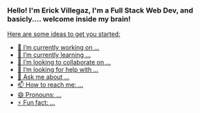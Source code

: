 ### Hello! I'm Erick Villegaz, I'm a Full Stack Web Dev, and basicly.... welcome inside my brain! <a href="https://media.giphy.com/media/LpiVeIRgrqVsZJpM5H/giphy.gif"/> 


Here are some ideas to get you started:

- 🔭 I’m currently working on ...
- 🌱 I’m currently learning ...
- 👯 I’m looking to collaborate on ...
- 🤔 I’m looking for help with ...
- 💬 Ask me about ...
- 📫 How to reach me: ...
- 😄 Pronouns: ...
- ⚡ Fun fact: ...

